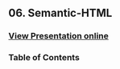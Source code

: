 ## 06. Semantic-HTML
### [View Presentation online](https://rawgit.com/TelerikAcademy/HTML/master/06.%20Semantic-HTML/slides/index.html)
### Table of Contents
